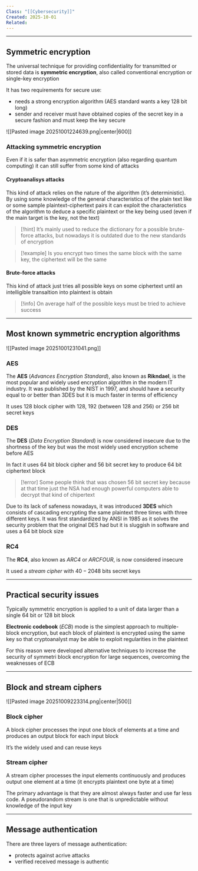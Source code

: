 ```yaml
---
Class: "[[Cybersecurity]]"
Created: 2025-10-01
Related:
---
```

---
## Symmetric encryption
The universal technique for providing confidentiality for transmitted or stored data is **symmetric encryption**, also called conventional encryption or single-key encryption

It has two requirements for secure use:
- needs a strong encryption algorithm (AES standard wants a key 128 bit long)
- sender and receiver must have obtained copies of the secret key in a secure fashion and must keep the key secure

![[Pasted image 20251001224639.png|center|600]]

### Attacking symmetric encryption
Even if it is safer than asymmetric encryption (also regarding quantum computing) it can still suffer from some kind of attacks

#### Cryptoanalisys attacks
This kind of attack relies on the nature of the algorithm (it’s deterministic). By using some knowledge of the general characteristics of the plain text like or some sample plaintext-ciphertext pairs it can exploit the characteristics of the algorithm to deduce a specific plaintext or the key being used (even if the main target is the key, not the text)

>[!hint]
>It’s mainly used to reduce the dictionary for a possible brute-force attacks, but nowadays it is outdated due to the new standards of encryption

>[!example]
>Is you encrypt two times the same block with the same key, the ciphertext will be the same

#### Brute-force attacks
This kind of attack just tries all possible keys on some ciphertext until an intelligible transaltion into plaintext is obtain

>[!info]
>On average half of the possible keys must be tried to achieve success

---
## Most known symmetric encryption algorithms
![[Pasted image 20251001231041.png]]

### AES
The **AES** (*Advances Encryption Standard*), also known as **Rikndael**, is the most popular and widely used encryption algorithm in the modern IT industry. It was published by the NIST in 1997, and should have a security equal to or better than 3DES but it is much faster in terms of efficiency

It uses $128$ block cipher with $128$, $192$ (between 128 and 256) or $256$ bit secret keys

### DES
The **DES** (*Data Encryption Standard*) is now considered insecure due to the shortness of the key but was the most widely used encryption scheme before AES

In fact it uses $64$ bit block cipher and $56$ bit secret key to produce 64 bit ciphertext block

>[!error]
>Some people think that was chosen $56$ bit secret key because at that time just the NSA had enough powerful computers able to decrypt that kind of chipertext

Due to its lack of safeness nowadays, it was introduced **3DES** which consists of cascading encrypting the same plaintext three times with three different keys. It was first standardized by ANSI in 1985 as it solves the security problem that the original DES had but it is sluggish in software and uses a 64 bit block size

### RC4
The **RC4**, also known as *ARC4* or *ARCFOUR*, is now considered insecure

It used a *stream cipher* with $40-2048$ bits secret keys

---
## Practical security issues
Typically symmetric encryption is applied to a unit of data larger than a single 64 bit or 128 bit block

**Electronic codebook** (*ECB*) mode is the simplest approach to multiple-block encryption, but each block of plaintext is encrypted using the same key so that cryptoanalyst may be able to exploit regularities in the plaintext

For this reason were developed alternative techniques to increase the security of symmetri block encryption for large sequences, overcoming the weaknesses of ECB

---
## Block and stream ciphers
![[Pasted image 20251009223314.png|center|500]]

### Block cipher
A block cipher processes the input one block of elements at a time and produces an output block for each input block

It’s the widely used and can reuse keys

### Stream cipher
A stream cipher processes the input elements continuously and produces output one element at a time (it encrypts plaintext one byte at a time)

The primary advantage is that they are almost always faster and use far less code. A pseudorandom stream is one that is unpredictable without knowledge of the input key

---
## Message authentication
There are three layers of message authentication:
- protects against acrive attacks
- verified received message is authentic 